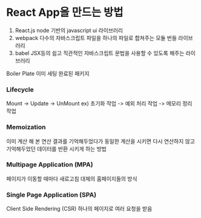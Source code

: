 # React App을 만드는 방법

1. React.js
   node 기반의 javascript ui 라이브러리
2. webpack
   다수의 자바스크립트 파일을 하나의 파일로 합쳐주는 모듈 번들 라이브러리
3. babel
   JSX등의 쉽고 직관적인 자바스크립트 문법을 사용할 수 있도록 해주는 라이브러리

Boiler Plate 이미 세팅 완료된 패키지

### Lifecycle

Mount -> Update -> UnMount
ex) 초기화 작업 -> 예외 처리 작업 -> 메모리 정리 작업

### Memoization

이미 계산 해 본 연산 결과를 기억해두었다가
동일한 계산을 시키면 다시 연산하지 않고 기억해두었던 데이터를 반환 시키게 하는 방법

### Multipage Application (MPA)

페이지가 이동할 때마다 새로고침
대체의 홈페이지들의 방식

### Single Page Application (SPA)

Client Side Rendering (CSR)
하나의 페이지로 여러 요청을 받음
